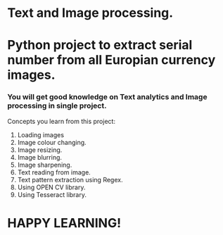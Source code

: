 # Text and Image processing.

# Python project to extract serial number from all Europian currency images.

### You will get good knowledge on Text analytics and Image processing in single project.

Concepts you learn from this project:
1. Loading images
2. Image colour changing.
3. Image resizing.
4. Image blurring.
5. Image sharpening.
6. Text reading from image.
7. Text pattern extraction using Regex.
8. Using OPEN CV library.
9. Using Tesseract library.

# HAPPY LEARNING!
